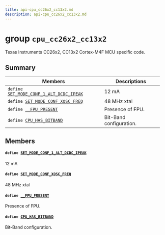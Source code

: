 ```yaml
---
title: api-cpu_cc26x2_cc13x2.md
description: api-cpu_cc26x2_cc13x2.md
---
```

# group `cpu_cc26x2_cc13x2` 

Texas Instruments CC26x2, CC13x2 Cortex-M4F MCU specific code.

## Summary

 Members                        | Descriptions                                
--------------------------------|---------------------------------------------
`define `[`SET_MODE_CONF_1_ALT_DCDC_IPEAK`](#group__cpu__cc26x2__cc13x2_1gaebc492379656706ff3ec4738bfed1fc2)            | 12 mA
`define `[`SET_MODE_CONF_XOSC_FREQ`](#group__cpu__cc26x2__cc13x2_1gab9a86c9cd4512770b89f32254503a451)            | 48 MHz xtal
`define `[`__FPU_PRESENT`](#group__cpu__cc26x2__cc13x2_1gac1ba8a48ca926bddc88be9bfd7d42641)            | Presence of FPU.
`define `[`CPU_HAS_BITBAND`](#group__cpu__cc26x2__cc13x2_1ga068d66ec00df58226463686398eee529)            | Bit-Band configuration.

## Members

#### `define `[`SET_MODE_CONF_1_ALT_DCDC_IPEAK`](#group__cpu__cc26x2__cc13x2_1gaebc492379656706ff3ec4738bfed1fc2) 

12 mA

#### `define `[`SET_MODE_CONF_XOSC_FREQ`](#group__cpu__cc26x2__cc13x2_1gab9a86c9cd4512770b89f32254503a451) 

48 MHz xtal

#### `define `[`__FPU_PRESENT`](#group__cpu__cc26x2__cc13x2_1gac1ba8a48ca926bddc88be9bfd7d42641) 

Presence of FPU.

#### `define `[`CPU_HAS_BITBAND`](#group__cpu__cc26x2__cc13x2_1ga068d66ec00df58226463686398eee529) 

Bit-Band configuration.

